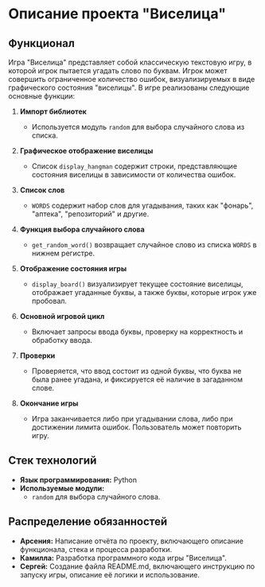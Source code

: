 # Описание проекта "Виселица"

## Функционал

Игра "Виселица" представляет собой классическую текстовую игру, в которой игрок пытается угадать слово по буквам. Игрок может совершить ограниченное количество ошибок, визуализируемых в виде графического состояния "виселицы". В игре реализованы следующие основные функции:

1. **Импорт библиотек**

   - Используется модуль `random` для выбора случайного слова из списка.

2. **Графическое отображение виселицы**

   - Список `display_hangman` содержит строки, представляющие состояния виселицы в зависимости от количества ошибок.

3. **Список слов**

   - `WORDS` содержит набор слов для угадывания, таких как "фонарь", "аптека", "репозиторий" и другие.

4. **Функция выбора случайного слова**

   - `get_random_word()` возвращает случайное слово из списка `WORDS` в нижнем регистре.

5. **Отображение состояния игры**

   - `display_board()` визуализирует текущее состояние виселицы, отображает угаданные буквы, а также буквы, которые игрок уже пробовал.

6. **Основной игровой цикл**

   - Включает запросы ввода буквы, проверку на корректность и обработку ввода.

7. **Проверки**

   - Проверяется, что ввод состоит из одной буквы, что буква не была ранее угадана, и фиксируется её наличие в загаданном слове.

8. **Окончание игры**

   - Игра заканчивается либо при угадывании слова, либо при достижении лимита ошибок. Пользователь может повторить игру.

## Стек технологий

- **Язык программирования:** Python
- **Используемые модули:**
  - `random` для выбора случайного слова.

## Распределение обязанностей

- **Арсения:** Написание отчёта по проекту, включающего описание функционала, стека и процесса разработки.
- **Камилла:** Разработка программного кода игры "Виселица".
- **Сергей:** Создание файла README.md, включающего инструкцию по запуску игры, описание её логики и использование.

##
